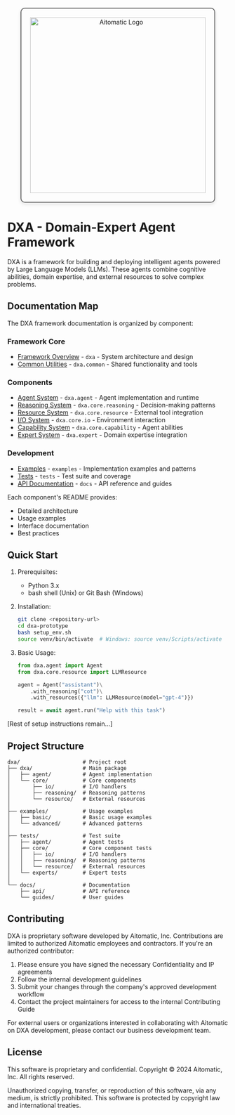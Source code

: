 <!-- markdownlint-disable MD041 -->
<!-- markdownlint-disable MD033 -->
<p align="center">
  <img src="https://cdn.prod.website-files.com/62a10970901ba826988ed5aa/62d942adcae82825089dabdb_aitomatic-logo-black.png" alt="Aitomatic Logo" width="400" style="border: 2px solid #666; border-radius: 10px; padding: 20px; box-shadow: 0 4px 8px rgba(0,0,0,0.1);"/>
</p>

# DXA - Domain-Expert Agent Framework

DXA is a framework for building and deploying intelligent agents powered by Large Language Models (LLMs). These agents combine cognitive abilities, domain expertise, and external resources to solve complex problems.

## Documentation Map

The DXA framework documentation is organized by component:

### Framework Core

- [Framework Overview](dxa/README.md) - `dxa` - System architecture and design
- [Common Utilities](dxa/common/README.md) - `dxa.common` - Shared functionality and tools

### Components

- [Agent System](dxa/agent/README.md) - `dxa.agent` - Agent implementation and runtime
- [Reasoning System](dxa/core/reasoning/README.md) - `dxa.core.reasoning` - Decision-making patterns
- [Resource System](dxa/core/resource/README.md) - `dxa.core.resource` - External tool integration
- [I/O System](dxa/core/io/README.md) - `dxa.core.io` - Environment interaction
- [Capability System](dxa/core/capability/README.md) - `dxa.core.capability` - Agent abilities
- [Expert System](dxa/expert/README.md) - `dxa.expert` - Domain expertise integration

### Development

- [Examples](examples/README.md) - `examples` - Implementation examples and patterns
- [Tests](tests/README.md) - `tests` - Test suite and coverage
- [API Documentation](docs/README.md) - `docs` - API reference and guides

Each component's README provides:

- Detailed architecture
- Usage examples
- Interface documentation
- Best practices

## Quick Start

1. Prerequisites:
   - Python 3.x
   - bash shell (Unix) or Git Bash (Windows)

2. Installation:

   ```bash
   git clone <repository-url>
   cd dxa-prototype
   bash setup_env.sh
   source venv/bin/activate  # Windows: source venv/Scripts/activate
   ```

3. Basic Usage:

   ```python
   from dxa.agent import Agent
   from dxa.core.resource import LLMResource

   agent = Agent("assistant")\
       .with_reasoning("cot")\
       .with_resources({"llm": LLMResource(model="gpt-4")})
   
   result = await agent.run("Help with this task")
   ```

[Rest of setup instructions remain...]

## Project Structure

```text
dxa/                    # Project root
├── dxa/                # Main package
│   ├── agent/          # Agent implementation
│   └── core/           # Core components
│       ├── io/         # I/O handlers
│       ├── reasoning/  # Reasoning patterns
│       └── resource/   # External resources
│
├── examples/           # Usage examples
│   ├── basic/          # Basic usage examples
│   └── advanced/       # Advanced patterns
│
├── tests/              # Test suite
│   ├── agent/          # Agent tests
│   ├── core/           # Core component tests
│   │   ├── io/         # I/O handlers
│   │   ├── reasoning/  # Reasoning patterns
│   │   └── resource/   # External resources
│   └── experts/        # Expert tests
│
└── docs/               # Documentation
    ├── api/            # API reference
    └── guides/         # User guides
```

## Contributing

DXA is proprietary software developed by Aitomatic, Inc. Contributions are limited to authorized Aitomatic employees and contractors. If you're an authorized contributor:

1. Please ensure you have signed the necessary Confidentiality and IP agreements
2. Follow the internal development guidelines
3. Submit your changes through the company's approved development workflow
4. Contact the project maintainers for access to the internal Contributing Guide

For external users or organizations interested in collaborating with Aitomatic on DXA development, please contact our business development team.

## License

This software is proprietary and confidential. Copyright © 2024 Aitomatic, Inc. All rights reserved.

Unauthorized copying, transfer, or reproduction of this software, via any medium, is strictly prohibited. This software is protected by copyright law and international treaties.
